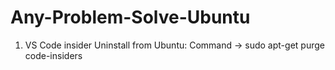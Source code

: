 # Any-Problem-Solve-Ubuntu

1. VS Code insider Uninstall from Ubuntu: Command ->  sudo apt-get purge code-insiders
